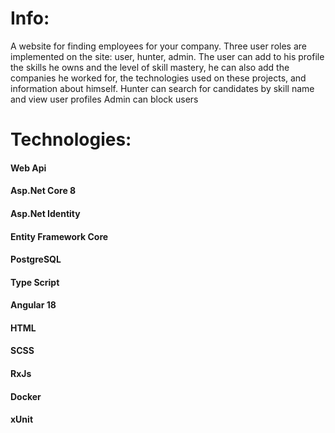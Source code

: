 # Info:
A website for finding employees for your company. 
Three user roles are implemented on the site: user, hunter, admin. 
The user can add to his profile the skills he owns and the level of skill mastery, he can also add the companies he worked for, the technologies used on these projects, and information about himself.
Hunter can search for candidates by skill name and view user profiles
Admin can block users

# Technologies:
#### Web Api
#### Asp.Net Core 8
#### Asp.Net Identity
#### Entity Framework Core
#### PostgreSQL
#### Type Script
#### Angular 18
#### HTML
#### SCSS
#### RxJs
#### Docker
#### xUnit
